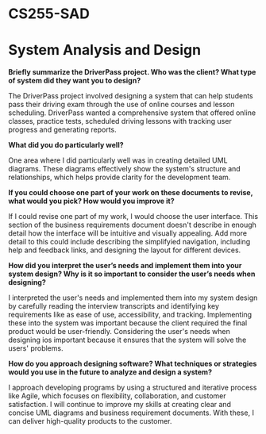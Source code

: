 # CS255-SAD
# System Analysis and Design

**Briefly summarize the DriverPass project. Who was the client? What type of system did they want you to design?**

The DriverPass project involved designing a system that can help students pass their driving exam through the use of online courses and lesson scheduling. DriverPass wanted a comprehensive system that offered online classes, practice tests, scheduled driving lessons with tracking user progress and generating reports. 


**What did you do particularly well?**

One area where I did particularly well was in creating detailed UML diagrams. These diagrams effectively show the system's structure and relationships, which helps provide clarity for the development team. 


**If you could choose one part of your work on these documents to revise, what would you pick? How would you improve it?**

If I could revise one part of my work, I would choose the user interface. This section of the business requirements document doesn't describe in enough detail how the interface will be intuitive and visually appealing. Add more detail to this could include describing the simplifyied navigation, including help and feedback links, and designing the layout for different devices.


**How did you interpret the user’s needs and implement them into your system design? Why is it so important to consider the user’s needs when designing?**

I interpreted the user's needs and implemented them into my system design by carefully reading the interview transcripts and identifying key requirements like as ease of use, accessibility, and tracking. Implementing these into the system was important because the client required the final product would be user-friendly. Considering the user's needs when designing ios important because it ensures that the system will solve the users' problems.


**How do you approach designing software? What techniques or strategies would you use in the future to analyze and design a system?**

I approach developing programs by using a structured and iterative process like Agile, which focuses on flexibility, collaboration, and customer satisfaction. I will continue to improve my skills at creating clear and concise UML diagrams and business requirement documents. With these, I can deliver high-quality products to the customer. 
